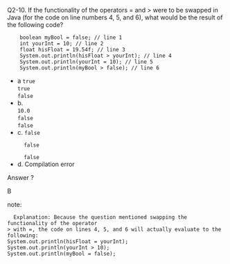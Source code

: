 Q2-10. If the functionality of the operators = and > were to be swapped in Java (for the code on line numbers 4, 5, and 6), what would be the result of the following code?

        boolean myBool = false; // line 1
        int yourInt = 10; // line 2
        float hisFloat = 19.54f; // line 3
        System.out.println(hisFloat > yourInt); // line 4
        System.out.println(yourInt = 10); // line 5
        System.out.println(myBool > false); // line 6
<ul>
<li>a <code>true</code><br/>
  <code>true</code><br/>
  <code>false</code><br/></li>

<li class="fragment highlight-green" data-fragment-index="2">b. <br/><code>10.0</code><br/>
  <code>false</code><br/>
  <code>false</code><br/></li>

<li>c. <code>false<br/>
  false<br/>
  false</code></li>
<li>d.  Compilation error</li>

</ul>

<p class="fragment roll-in" data-fragment-index="1">Answer ?</p>
<p class="fragment highlight-green" data-fragment-index="2">B</p>


note:

      Explanation: Because the question mentioned swapping the functionality of the operator
    > with =, the code on lines 4, 5, and 6 will actually evaluate to the following:
    System.out.println(hisFloat = yourInt);
    System.out.println(yourInt > 10);
    System.out.println(myBool = false);
